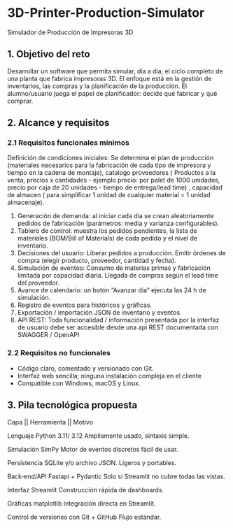 # 3D-Printer-Production-Simulator
Simulador de Producción de Impresoras 3D

## 1. Objetivo del reto
Desarrollar un software que permita simular, día a día, el ciclo completo de una planta que
fabrica impresoras 3D. El enfoque está en la gestión de inventarios, las compras y la
planificación de la producción. El alumno/usuario juega el papel de planificador: decide qué
fabricar y qué comprar.

## 2. Alcance y requisitos
### 2.1 Requisitos funcionales mínimos
Definición de condiciones iniciales: Se determina el plan de producción (materiales
necesarios para la fabricación de cada tipo de impresora y tiempo en la cadena de
montaje), catalogo proveedores ( Productos a la venta, precios x cantidades - ejemplo
precio: por palet de 1000 unidades, precio por caja de 20 unidades - tiempo de
entrega/lead time) , capacidad de almacen ( para simplificar 1 unidad de cualquier
material = 1 unidad almacenaje).
1. Generación de demanda: al iniciar cada día se crean aleatoriamente pedidos de
fabricación (parámetros: media y varianza configurables).
2. Tablero de control: muestra los pedidos pendientes, la lista de materiales (BOM/Bill of
Materials) de cada pedido y el nivel de inventario.
3. Decisiones del usuario:
Liberar pedidos a producción.
Emitir órdenes de compra (elegir producto, proveedor, cantidad y fecha).
4. Simulación de eventos:
Consumo de materias primas y fabricación limitada por capacidad diaria.
Llegada de compras según el lead time del proveedor.
5. Avance de calendario: un botón “Avanzar día” ejecuta las 24 h de simulación.
6. Registro de eventos para históricos y gráficas.
7. Exportación / importación JSON de inventario y eventos.
8. API REST: Toda funcionalidad / información presentada por la interfaz de usuario debe
ser accesible desde una api REST documentada con SWAGGER / OpenAPI

### 2.2 Requisitos no funcionales
- Código claro, comentado y versionado con Git.
- Interfaz web sencilla; ninguna instalación compleja en el cliente
- Compatible con Windows, macOS y Linux.

## 3. Pila tecnológica propuesta
Capa || Herramienta || Motivo

Lenguaje Python 3.11/ 3.12 Ampliamente usado, sintaxis simple.

Simulación SimPy Motor de eventos discretos fácil de usar.

Persistencia SQLite y/o archivo JSON. Ligeros y portables.

Back‑end/API Fastapi + Pydantic Solo si Streamlit no cubre todas las vistas.

Interfaz Streamlit Construcción rápida de dashboards.

Gráficas matplotlib Integración directa en Streamlit.

Control de versiones con Git + GitHub Flujo estándar.
